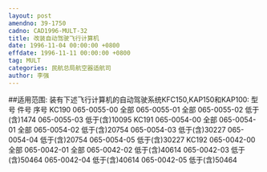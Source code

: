 ```yaml
---
layout: post
amendno: 39-1750
cadno: CAD1996-MULT-32
title: 改装自动驾驶飞行计算机
date: 1996-11-04 00:00:00 +0800
effdate: 1996-11-11 00:00:00 +0800
tag: MULT
categories: 民航总局航空器适航司
author: 李强
---
```


##适用范围:
装有下述飞行计算机的自动驾驶系统KFC150,KAP150和KAP100:
型号  件号  序号
KC190  065-0055-00  全部
065-0055-01  全部
065-0055-02  低于(含)1474
065-0055-03  低于(含)10095
KC191  065-0054-00  全部
065-0054-01  全部
065-0054-02  低于(含)20754
065-0054-03  低于(含)30227
065-0054-04  低于(含)20754
065-0054-05  低于(含)30227
KC192  065-0042-00  全部
065-0042-01  全部
065-0042-02  低于(含)40614
065-0042-03  低于(含)50464
065-0042-04  低于(含)40614
065-0042-05  低于(含)50464

